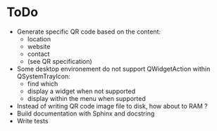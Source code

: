 # ToDo

- Generate specific QR code based on the content:
  - location
  - website
  - contact
  - (see QR specification)
- Some desktop environement do not support QWidgetAction within QSystemTrayIcon:
  - find which
  - display a widget when not supported
  - display within the menu when supported
- Instead of writing QR code image file to disk, how about to RAM ?
- Build documentation with Sphinx and docstring
- Write tests